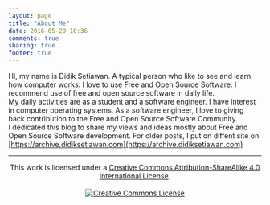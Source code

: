 ```yaml
---
layout: page
title: "About Me"
date: 2016-05-20 10:36
comments: true
sharing: true
footer: true
---
```


Hi, my name is Didik Setiawan. A typical person who like to see and learn how
computer works. I love to use Free and Open Source Software. I recommend use of
free and open source software in daily life.  
My daily activities are as a student and a software engineer. I have interest in
computer operating systems. As a software engineer, I love to giving back
contribution to the Free and Open Source Software Community.  
I dedicated this blog to share my views and ideas mostly about Free and Open
Source Software development. For older posts, I put on diffent site on
[https://archive.didiksetiawan.com](https://archive.didiksetiawan.com)

-----

<center>
This work is licensed under a
<a rel="license" href="http://creativecommons.org/licenses/by-sa/4.0/">
Creative Commons Attribution-ShareAlike 4.0 International License</a>.
<br />
<br />
<a rel="license" href="http://creativecommons.org/licenses/by-sa/4.0/">
<img alt="Creative Commons License" style="border-width:0"
src="https://i.creativecommons.org/l/by-sa/4.0/88x31.png" />
</a>
</center>
